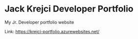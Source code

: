 # Jack Krejci Developer Portfolio
My Jr. Developer portfolio website

Link: https://krejci-portfolio.azurewebsites.net/
